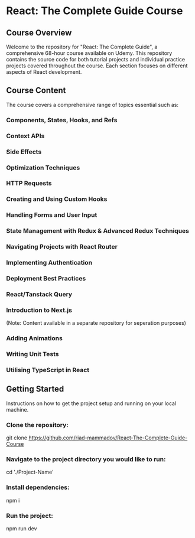 # React: The Complete Guide Course

## Course Overview
Welcome to the repository for "React: The Complete Guide", a comprehensive 68-hour course available on Udemy. This repository contains the source code for both tutorial projects and individual practice projects covered throughout the course. Each section focuses on different aspects of React development.

## Course Content
The course covers a comprehensive range of topics essential such as:

### Components, States, Hooks, and Refs

### Context APIs

### Side Effects

### Optimization Techniques

### HTTP Requests

### Creating and Using Custom Hooks

### Handling Forms and User Input

### State Management with Redux & Advanced Redux Techniques

### Navigating Projects with React Router

### Implementing Authentication

### Deployment Best Practices

### React/Tanstack Query

### Introduction to Next.js
(Note: Content available in a separate repository for seperation purposes)

### Adding Animations

### Writing Unit Tests

### Utilising TypeScript in React

## Getting Started
Instructions on how to get the project setup and running on your local machine.

### Clone the repository:
git clone https://github.com/riad-mammadov/React-The-Complete-Guide-Course

### Navigate to the project directory you would like to run:
cd './Project-Name'

### Install dependencies:
npm i

### Run the project:
npm run dev

